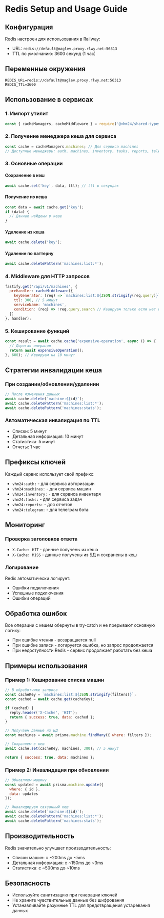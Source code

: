 # Redis Setup and Usage Guide

## Конфигурация

Redis настроен для использования в Railway:
- URL: `redis://default@maglev.proxy.rlwy.net:56313`
- TTL по умолчанию: 3600 секунд (1 час)

## Переменные окружения

```env
REDIS_URL=redis://default@maglev.proxy.rlwy.net:56313
REDIS_TTL=3600
```

## Использование в сервисах

### 1. Импорт утилит

```javascript
const { cacheManagers, cacheMiddleware } = require('@vhm24/shared-types/src/redis');
```

### 2. Получение менеджера кеша для сервиса

```javascript
const cache = cacheManagers.machines; // Для сервиса machines
// Доступные менеджеры: auth, machines, inventory, tasks, reports, telegram
```

### 3. Основные операции

#### Сохранение в кеш
```javascript
await cache.set('key', data, ttl); // ttl в секундах
```

#### Получение из кеша
```javascript
const data = await cache.get('key');
if (data) {
  // Данные найдены в кеше
}
```

#### Удаление из кеша
```javascript
await cache.delete('key');
```

#### Удаление по паттерну
```javascript
await cache.deletePattern('machines:list:*');
```

### 4. Middleware для HTTP запросов

```javascript
fastify.get('/api/v1/machines', {
  preHandler: cacheMiddleware({
    keyGenerator: (req) => `machines:list:${JSON.stringify(req.query)}`,
    ttl: 300, // 5 минут
    serviceName: 'machines',
    condition: (req) => !req.query.search // Кешируем только если нет поиска
  })
}, handler);
```

### 5. Кеширование функций

```javascript
const result = await cache.cache('expensive-operation', async () => {
  // Дорогая операция
  return await expensiveOperation();
}, 600); // Кешируем на 10 минут
```

## Стратегии инвалидации кеша

### При создании/обновлении/удалении

```javascript
// После изменения данных
await cache.delete(`machine:${id}`);
await cache.deletePattern('machines:list:*');
await cache.deletePattern('machines:stats');
```

### Автоматическая инвалидация по TTL

- Списки: 5 минут
- Детальная информация: 10 минут
- Статистика: 5 минут
- Отчеты: 1 час

## Префиксы ключей

Каждый сервис использует свой префикс:
- `vhm24:auth:` - для сервиса авторизации
- `vhm24:machines:` - для сервиса машин
- `vhm24:inventory:` - для сервиса инвентаря
- `vhm24:tasks:` - для сервиса задач
- `vhm24:reports:` - для отчетов
- `vhm24:telegram:` - для телеграм бота

## Мониторинг

### Проверка заголовков ответа

- `X-Cache: HIT` - данные получены из кеша
- `X-Cache: MISS` - данные получены из БД и сохранены в кеш

### Логирование

Redis автоматически логирует:
- Ошибки подключения
- Успешные подключения
- Ошибки операций

## Обработка ошибок

Все операции с кешем обернуты в try-catch и не прерывают основную логику:
- При ошибке чтения - возвращается null
- При ошибке записи - логируется ошибка, но запрос продолжается
- При недоступности Redis - сервис продолжает работать без кеша

## Примеры использования

### Пример 1: Кеширование списка машин

```javascript
// В обработчике запроса
const cacheKey = `machines:list:${JSON.stringify(filters)}`;
const cached = await cache.get(cacheKey);

if (cached) {
  reply.header('X-Cache', 'HIT');
  return { success: true, data: cached };
}

// Получаем данные из БД
const machines = await prisma.machine.findMany({ where: filters });

// Сохраняем в кеш
await cache.set(cacheKey, machines, 300); // 5 минут

return { success: true, data: machines };
```

### Пример 2: Инвалидация при обновлении

```javascript
// Обновляем машину
const updated = await prisma.machine.update({
  where: { id },
  data: updates
});

// Инвалидируем связанный кеш
await cache.delete(`machine:${id}`);
await cache.deletePattern('machines:list:*');
await cache.deletePattern('machines:stats');
```

## Производительность

Redis значительно улучшает производительность:
- Списки машин: с ~200ms до ~5ms
- Детальная информация: с ~150ms до ~3ms
- Статистика: с ~500ms до ~10ms

## Безопасность

- Используйте санитизацию при генерации ключей
- Не храните чувствительные данные без шифрования
- Устанавливайте разумные TTL для предотвращения устаревания данных
